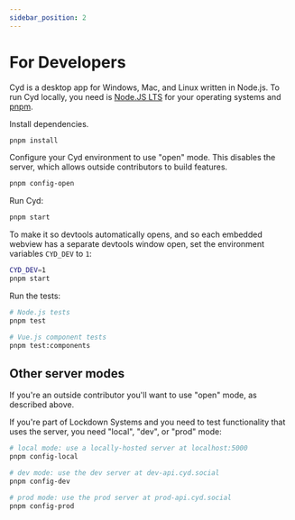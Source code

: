 ```yaml
---
sidebar_position: 2
---
```


# For Developers

Cyd is a desktop app for Windows, Mac, and Linux written in Node.js. To run Cyd locally, you need is [Node.JS LTS](https://nodejs.org/en) for your operating systems and [pnpm](pnpm.io/).

Install dependencies.

```sh
pnpm install
```

Configure your Cyd environment to use "open" mode. This disables the server, which allows outside contributors to build features.

```sh
pnpm config-open
```

Run Cyd:

```sh
pnpm start
```

To make it so devtools automatically opens, and so each embedded webview has a separate devtools window open, set the environment variables `CYD_DEV` to `1`:

```sh
CYD_DEV=1
pnpm start
```

Run the tests:

```sh
# Node.js tests
pnpm test

# Vue.js component tests
pnpm test:components
```

## Other server modes

If you're an outside contributor you'll want to use "open" mode, as described above.

If you're part of Lockdown Systems and you need to test functionality that uses the server, you need "local", "dev", or "prod" mode:

```sh
# local mode: use a locally-hosted server at localhost:5000
pnpm config-local

# dev mode: use the dev server at dev-api.cyd.social
pnpm config-dev

# prod mode: use the prod server at prod-api.cyd.social
pnpm config-prod
```
